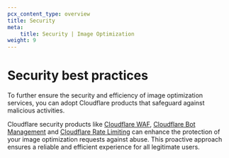 ```yaml
---
pcx_content_type: overview
title: Security
meta:
    title: Security | Image Optimization
weight: 9
---
```


# Security best practices

To further ensure the security and efficiency of image optimization services, you can adopt Cloudflare products that safeguard against malicious activities.

Cloudflare security products like [Cloudflare WAF](/waf/), [Cloudflare Bot Management](/bots/get-started/bm-subscription/) and [Cloudflare Rate Limiting](/waf/rate-limiting-rules/) can enhance the protection of your image optimization requests against abuse. This proactive approach ensures a reliable and efficient experience for all legitimate users. 
